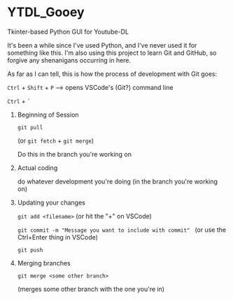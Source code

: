 # YTDL_Gooey
Tkinter-based Python GUI for Youtube-DL

It's been a while since I've used Python, and I've never used it for something like this.
I'm also using this project to learn Git and GitHub, so forgive any shenanigans occurring in here.

As far as I can tell, this is how the process of development with Git goes:

```Ctrl``` + ```Shift``` + ```P``` --> opens VSCode's (Git?) command line

```Ctrl``` + ``` ` ```

1. Beginning of Session

    ```git pull```

      (or ```git fetch``` + ```git merge```) 
     
      Do this in the branch you're working on

2. Actual coding

    do whatever development you're doing (in the branch you're working on)

3. Updating your changes

    ```git add <filename>``` (or hit the "+" on VSCode)

    ```git commit -m "Message you want to include with commit" ``` 
        (or use the Ctrl+Enter thing in VSCode)

    ```git push```

4. Merging branches

    ```git merge <some other branch>```
       
    (merges some other branch with the one you're in)
